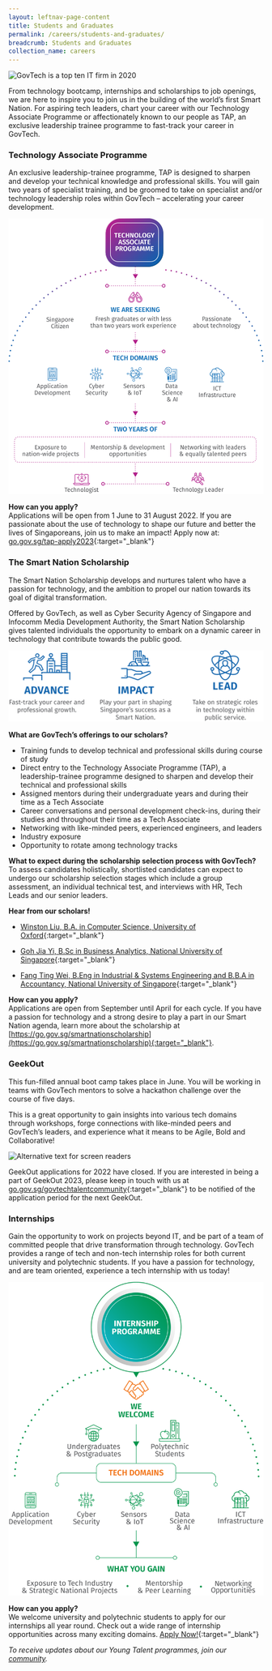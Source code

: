 ```yaml
---
layout: leftnav-page-content
title: Students and Graduates
permalink: /careers/students-and-graduates/
breadcrumb: Students and Graduates
collection_name: careers
---
```


![GovTech is a top ten IT firm in 2020](/images/careers/govtech-universum-top-ten-singapore-2020.jpg)

From technology bootcamp, internships and scholarships to job openings, we are here to inspire you to join us in the building of the world’s first Smart Nation.  For aspiring tech leaders, chart your career with our Technology Associate Programme or affectionately known to our people as TAP, an exclusive leadership trainee programme to fast-track your career in GovTech.


### **Technology Associate Programme**
An exclusive leadership-trainee programme, TAP is designed to sharpen and develop your technical knowledge and professional skills. You will gain two years of specialist training, and be groomed to take on specialist and/or technology leadership roles within GovTech – accelerating your career development. 

![Alternative text for screen readers](/images/careers/TAP_Infographic.png)   

**How can you apply?**
<br> Applications will be open from 1 June to 31 August 2022. If you are passionate about the use of technology to shape our future and better the lives of Singaporeans, join us to make an impact! Apply now at: [go.gov.sg/tap-apply2023](https://go.gov.sg/tap-apply2023){:target="_blank"}


### **The Smart Nation Scholarship**
The Smart Nation Scholarship develops and nurtures talent who have a passion for technology, and the ambition to propel our nation towards its goal of digital transformation.

Offered by GovTech, as well as Cyber Security Agency of Singapore and Infocomm Media Development Authority, the Smart Nation Scholarship gives talented individuals the opportunity to embark on a dynamic career in technology that contribute towards the public good.

![Alternative text for screen readers](/images/careers/SNS_Infographic.png) 

**What are GovTech’s offerings to our scholars?**
* Training funds to develop technical and professional skills during course of study
* Direct entry to the Technology Associate Programme (TAP), a leadership-trainee programme designed to sharpen and develop their technical and professional skills
* Assigned mentors during their undergraduate years and during their time as a Tech Associate
* Career conversations and personal development check-ins, during their studies and throughout their time as a Tech Associate
* Networking with like-minded peers, experienced engineers, and leaders
* Industry exposure
* Opportunity to rotate among technology tracks

**What to expect during the scholarship selection process with GovTech?** 
<br> To assess candidates holistically, shortlisted candidates can expect to undergo our scholarship selection stages which include a group assessment, an individual technical test, and interviews with HR, Tech Leads and our senior leaders.

**Hear from our scholars!**
* [Winston Liu, B.A. in Computer Science, University of Oxford](https://www.instagram.com/p/CJ-uORZhYQ4/?utm_source=ig_web_copy_link){:target="_blank"}

* [Goh Jia Yi, B.Sc in Business Analytics, National University of Singapore](https://www.instagram.com/p/CIknzmbl49_/?utm_source=ig_web_copy_link){:target="_blank"}

* [Fang Ting Wei, B.Eng in Industrial & Systems Engineering and B.B.A in Accountancy, National University of Singapore](https://www.instagram.com/p/CHzGKObgX8Y/?utm_source=ig_web_copy_link){:target="_blank"}

**How can you apply?**
<br> Applications are open from September until April for each cycle. If you have a passion for technology and a strong desire to play a part in our Smart Nation agenda, learn more about the scholarship at [https://go.gov.sg/smartnationscholarship](https://go.gov.sg/smartnationscholarship){:target="_blank"}. 


### **GeekOut**
This fun-filled annual boot camp takes place in June. You will be working in teams with GovTech mentors to solve a hackathon challenge over the course of five days.

This is a great opportunity to gain insights into various tech domains through workshops, forge connections with like-minded peers and GovTech’s leaders, and experience what it means to be Agile, Bold and Collaborative!

![Alternative text for screen readers](/images/careers/GeekOut_Infographic_small.png) 

GeekOut applications for 2022 have closed. If you are interested in being a part of GeekOut 2023, please keep in touch with us at [go.gov.sg/govtechtalentcommunity](https://go.gov.sg/govtechtalentcommunity){:target="_blank"} to be notified of the application period for the next GeekOut.


### **Internships**
Gain the opportunity to work on projects beyond IT, and be part of a team of committed people that drive transformation through technology. GovTech provides a range of tech and non-tech internship roles for both current university and polytechnic students. If you have a passion for technology, and are team oriented, experience a tech internship with us today!

![Alternative text for screen readers](/images/careers/Internship_Infographic.png)   

**How can you apply?**
<br> We welcome university and polytechnic students to apply for our internships all year round. Check out a wide range of internship opportunities across many exciting domains. [Apply Now!](https://go.gov.sg/govtechinternship){:target="_blank"}


*To receive updates about our Young Talent programmes, join our [community](https://go.gov.sg/govtechtalentcommunity).*
